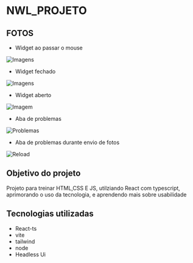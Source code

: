 # NWL_PROJETO

## FOTOS 

* Widget ao passar o mouse

 ![Imagens](https://github.com/GustavoAca/FotosDeProjetos/blob/master/NWL_projeto-fots/Feedback.png) 
 
*  Widget fechado

 ![Imagens](https://github.com/GustavoAca/FotosDeProjetos/blob/master/NWL_projeto-fots/inicio.png) 

* Widget aberto
 
 ![Imagem](https://github.com/GustavoAca/FotosDeProjetos/blob/master/NWL_projeto-fots/widget.png) 
 
 * Aba de problemas

![Problemas](https://github.com/GustavoAca/FotosDeProjetos/blob/master/NWL_projeto-fots/problemas.png)

* Aba de problemas durante envio de fotos

![Reload](https://github.com/GustavoAca/FotosDeProjetos/blob/master/NWL_projeto-fots/problemas_reload.png)


## Objetivo do projeto
Projeto para treinar HTML,CSS E JS, utilziando React com typescript, aprimorando o uso da tecnologia, e aprendendo mais sobre usabilidade 

## Tecnologias utilizadas

* React-ts
* vite
* tailwind
* node
* Headless Ui
